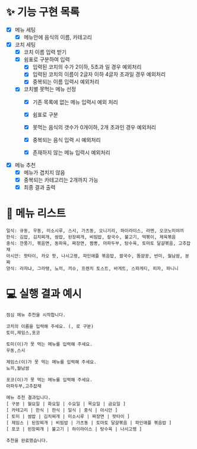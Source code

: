 # ✨ 기능 구현 목록
- [x] 메뉴 세팅
  - [x] 메뉴안에 음식의 이름, 카테고리

- [x] 코치 세팅
  - [x] 코치 이름 입력 받기
  - [x] 쉼표로 구분하여 입력
    - [x] 입력된 코치의 수가 2이하, 5초과 일 경우 예외처리
    - [x] 입력된 코치의 이름이 2글자 이하 4글자 초과일 경우 예외처리
    - [x] 중복되는 이름 입력시 예외처리
  - [x] 코치별 못먹는 메뉴 선정
    - [x] 기존 목록에 없는 메뉴 입력시 예외 처리
    - [x] 쉼표로 구분
    - [x] 못먹는 음식의 갯수가 0개이하, 2개 초과인 경우 예외처리
    - [x] 중복되는 음식 입력 시 예외처리
    - [x] 존재하지 않는 메뉴 입력시 예외처리 


- [x] 메뉴 추천
  - [x] 메뉴가 겹치지 않음
  - [x] 중복되는 카테고리는 2개까지 가능
  - [x] 최종 결과 출력

 # 🥘 메뉴 리스트
```aidl
일식: 규동, 우동, 미소시루, 스시, 가츠동, 오니기리, 하이라이스, 라멘, 오코노미야끼
한식: 김밥, 김치찌개, 쌈밥, 된장찌개, 비빔밥, 칼국수, 불고기, 떡볶이, 제육볶음
중식: 깐풍기, 볶음면, 동파육, 짜장면, 짬뽕, 마파두부, 탕수육, 토마토 달걀볶음, 고추잡채
아시안: 팟타이, 카오 팟, 나시고렝, 파인애플 볶음밥, 쌀국수, 똠얌꿍, 반미, 월남쌈, 분짜
양식: 라자냐, 그라탱, 뇨끼, 끼슈, 프렌치 토스트, 바게트, 스파게티, 피자, 파니니
```

# 💻 실행 결과 예시

```
점심 메뉴 추천을 시작합니다.

코치의 이름을 입력해 주세요. (, 로 구분)
토미,제임스,포코

토미(이)가 못 먹는 메뉴를 입력해 주세요.
우동,스시

제임스(이)가 못 먹는 메뉴를 입력해 주세요.
뇨끼,월남쌈

포코(이)가 못 먹는 메뉴를 입력해 주세요.
마파두부,고추잡채

메뉴 추천 결과입니다.
[ 구분 | 월요일 | 화요일 | 수요일 | 목요일 | 금요일 ]
[ 카테고리 | 한식 | 한식 | 일식 | 중식 | 아시안 ]
[ 토미 | 쌈밥 | 김치찌개 | 미소시루 | 짜장면 | 팟타이 ]
[ 제임스 | 된장찌개 | 비빔밥 | 가츠동 | 토마토 달걀볶음 | 파인애플 볶음밥 ]
[ 포코 | 된장찌개 | 불고기 | 하이라이스 | 탕수육 | 나시고렝 ]

추천을 완료했습니다.
```